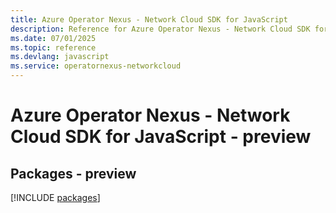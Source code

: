 ```yaml
---
title: Azure Operator Nexus - Network Cloud SDK for JavaScript
description: Reference for Azure Operator Nexus - Network Cloud SDK for JavaScript
ms.date: 07/01/2025
ms.topic: reference
ms.devlang: javascript
ms.service: operatornexus-networkcloud
---
```

# Azure Operator Nexus - Network Cloud SDK for JavaScript - preview
## Packages - preview
[!INCLUDE [packages](operator-nexus---network-cloud-index.md)]